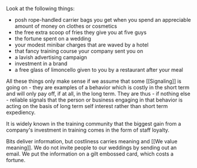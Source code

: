 Look at the following things:
  - posh rope-handled carrier bags you get when you spend an appreciable amount of money on clothes or cosmetics
  - the free extra scoop of fries they give you at five guys
  - the fortune spent on a wedding
  - your modest minibar charges that are waved by a hotel
  - that fancy training course your company sent you on
  - a lavish advertising campaign
  - investment in a brand
  - a free glass of limoncello given to you by a restaurant after your meal

All these things only make sense if we assume that some [[Signaling]]  is going on - they are examples of a behavior which is costly in the short term and will only pay off, if at all, in the long term. They are thus - if nothing else - reliable signals that the person or business engaging in that behavior is acting on the basis of long term self interest rather than short term expediency.

It is widely known in the training community that the biggest gain from a company's investment in training comes in the form of staff loyalty.

Bits deliver information, but costliness carries meaning and [[We value meaning]]. We do not invite people to our weddings by sending out an email. We put the information on a gilt embossed card, which costs a fortune.